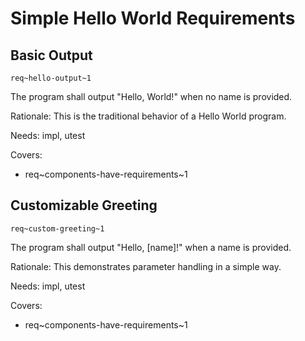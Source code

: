 # Simple Hello World Requirements

## Basic Output
`req~hello-output~1`

The program shall output "Hello, World!" when no name is provided.

Rationale:
This is the traditional behavior of a Hello World program.

Needs: impl, utest

Covers:
- req~components-have-requirements~1

## Customizable Greeting
`req~custom-greeting~1`

The program shall output "Hello, [name]!" when a name is provided.

Rationale:
This demonstrates parameter handling in a simple way.

Needs: impl, utest

Covers:
- req~components-have-requirements~1 